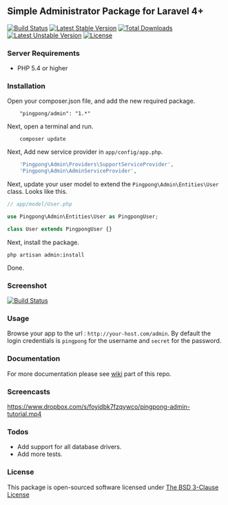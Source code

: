 ## Simple Administrator Package for Laravel 4+

[![Build Status](https://travis-ci.org/pingpong-labs/admin.svg?branch=master)](https://travis-ci.org/pingpong-labs/admin)
[![Latest Stable Version](https://poser.pugx.org/pingpong/admin/v/stable.svg)](https://packagist.org/packages/pingpong/admin) [![Total Downloads](https://poser.pugx.org/pingpong/admin/downloads.svg)](https://packagist.org/packages/pingpong/admin) [![Latest Unstable Version](https://poser.pugx.org/pingpong/admin/v/unstable.svg)](https://packagist.org/packages/pingpong/admin) [![License](https://poser.pugx.org/pingpong/admin/license.svg)](https://packagist.org/packages/pingpong/admin)

### Server Requirements

- PHP 5.4 or higher

### Installation

Open your composer.json file, and add the new required package.
```
	"pingpong/admin": "1.*" 
```
Next, open a terminal and run.
```
	composer update 
```

Next, Add new service provider in `app/config/app.php`.

```php
	'Pingpong\Admin\Providers\SupportServiceProvider',
    'Pingpong\Admin\AdminServiceProvider',
```

Next, update your user model to extend the `Pingpong\Admin\Entities\User` class. Looks like this.
```php
// app/model/User.php

use Pingpong\Admin\Entities\User as PingpongUser;

class User extends PingpongUser {}
```

Next, install the package.
```
php artisan admin:install
```

Done.

### Screenshot

[![Build Status](https://raw.githubusercontent.com/pingpong-labs/admin/master/shots/pingpong-admin-shot.png)](https://raw.githubusercontent.com/pingpong-labs/admin/master/shots/pingpong-admin-shot.png)

### Usage

Browse your app to the url : `http://your-host.com/admin`. By default the login credentials is `pingpong` for the username and `secret` for the password.

### Documentation

For more documentation please see [wiki](https://github.com/pingpong-labs/admin/wiki) part of this repo.

### Screencasts

https://www.dropbox.com/s/foyidbk7fzqywco/pingpong-admin-tutorial.mp4

### Todos

- Add support for all database drivers.
- Add more tests.

### License

This package is open-sourced software licensed under [The BSD 3-Clause License](http://opensource.org/licenses/BSD-3-Clause)
